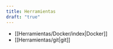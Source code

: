 ```yaml
---
title: Herramientas
draft: "true"
---
```

- [[Herramientas/Docker/index|Docker]]
- [[Herramientas/git|git]]